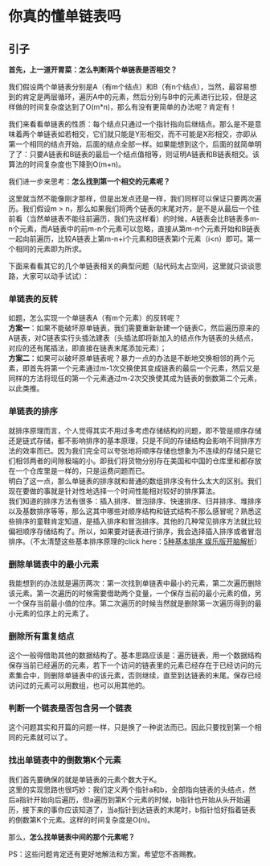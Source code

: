 # 你真的懂单链表吗

## 引子
**首先，上一道开胃菜：怎么判断两个单链表是否相交？**  

我们假设两个单链表分别是A（有m个结点）和B（有n个结点），当然，最容易想到的肯定是两层循环，遍历A中的元素，然后分别与B中的元素进行比较，但是这样做的时间复杂度达到了O(m*n)，那么有没有更简单的办法呢？肯定有！  

我们来看看单链表的性质：每个结点只通过一个指针指向后继结点。那么是不是意味着两个单链表如若相交，它们就只能是Y形相交，而不可能是X形相交，亦即从第一个相同的结点开始，后面的结点全部一样。如果能想到这个，后面的就简单明了了：只要A链表和B链表的最后一个结点值相等，则证明A链表和B链表相交。该算法的时间复杂度也下降到O(m+n)。

我们进一步来思考：**怎么找到第一个相交的元素呢？**  

这里就当然不能像刚才那样，但是出发点还是一样，我们同样可以保证只要两次遍历。我们假设m > n，那么如果我们将两个链表的末尾对齐，是不是从最后一个往前看（当然单链表不能往前遍历，我们先这样看）的时候，A链表会比B链表多m-n个元素，而A链表中的前m-n个元素可以忽略，直接从第m-n个元素开始和B链表一起向前遍历，比较A链表上第m-n+i个元素和B链表第i个元素（i<n）即可。第一个相同的元素即为所求。  


下面来看看其它的几个单链表相关的典型问题（贴代码太占空间，这里就只谈谈思路，大家可以动手试试）： 

### 单链表的反转 
如题，怎么实现一个单链表A（有m个元素）的反转呢？  
**方案一**：如果不能破坏原单链表，我们需要重新新建一个链表C，然后遍历原来的A链表，对C链表实行头插法建表（头插法即将新加入的结点作为链表的头结点，对应的还有尾插法，即直接在链表末尾添加元素）；  
**方案二**：如果可以破坏原单链表呢？暴力一点的办法是不断地交换相邻的两个元素，即首先将第一个元素通过m-1次交换使其变成链表的最后一个元素，然后又是同样的方法将现任的第一个元素通过m-2次交换使其成为链表的倒数第二个元素，以此类推。  

### 单链表的排序 
就排序原理而言，个人觉得其实不用过多考虑存储结构的问题，即不管是顺序存储还是链式存储，都不影响排序的基本原理，只是不同的存储结构会影响不同排序方法的效率而已。因为我们完全可以夸张地将顺序存储也想象为不连续的存储只是它们相邻两者的间隙极端的小。即我们将货物分别存在美国和中国的仓库里和都存放在一个仓库里是一样的，只是运费问题而已。  
明白了这一点，那么单链表的排序就和普通的数组排序没有什么太大的区别。我们现在要做的事就是针对性地选择一个时间性能相对较好的排序算法。  
我们知道的排序方法有很多：插入排序、冒泡排序、快速排序、归并排序、堆排序以及基数排序等等，那么这其中哪些对顺序结构和链式结构不那么感冒呢？熟悉这些排序的童鞋肯定知道，是插入排序和冒泡排序。其他的几种常见排序方法就比较偏袒顺序存储结构了。所以，如果要对链表进行排序，我会选择插入排序或者冒泡排序。（不太清楚这些基本排序原理的click here：[5种基本排序 娱乐版开脑解析](http://wlh0706-163-com.iteye.com/blog/1465570)）  

### 删除单链表中的最小元素 
我能想到的办法就是遍历两次：第一次找到单链表中最小的元素，第二次遍历删除该元素。第一次遍历的时候需要借助两个变量，一个保存当前的最小元素的值，另一个保存当前最小值的位序。第二次遍历的时候当然就是删除第一次遍历得到的最小元素的位序上的元素了。 

### 删除所有重复结点 
这个一般得借助其他的数据结构了。基本思路应该是：遍历链表，用一个数据结构保存当前已经遍历的元素，若下一个访问的链表里的元素已经存在于已经访问的元素集合中，则删除单链表中的该元素，否则继续，直至到达链表的末尾。保存已经访问过的元素可以用数组，也可以用其他的。 

### 判断一个链表是否包含另一个链表 
这个问题其实和开篇的问题一样，只是换了一种说法而已。因此只要找到第一个相同的元素就可以了。 

### 找出单链表中的倒数第K个元素 
我们首先要确保的就是单链表的元素个数大于K。  
这里的实现思路也很巧妙：我们定义两个指针a和b，全部指向链表的头结点，然后a指针开始向后遍历，但a遍历到第K个元素的时候，b指针也开始从头开始遍历，接下来的事你应该知道了，当a指针到达链表的末尾时，b指针恰好指着链表的倒数第K个元素。这样的时间复杂度是O(n)。 

那么，**怎么找单链表中间的那个元素呢？**  

PS：这些问题肯定还有更好地解法和方案，希望您不吝赐教。
